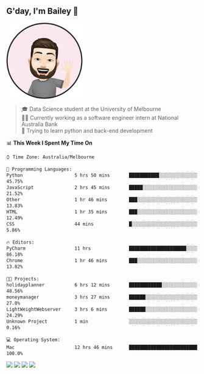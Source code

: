 ## G'day, I'm Bailey 👋

<img src="https://raw.githubusercontent.com/baely/baely/master/image.png" width="200px">

> 🎓 Data Science student at the University of Melbourne <br>
> 👨‍💻 Currently working as a software engineer intern  at National Australia Bank <br>
> 🌱 Trying to learn python and back-end development

<!--START_SECTION:waka-->
📊 **This Week I Spent My Time On** 

```text
⌚︎ Time Zone: Australia/Melbourne

💬 Programming Languages: 
Python                   5 hrs 50 mins       ███████████░░░░░░░░░░░░░░   45.75% 
JavaScript               2 hrs 45 mins       █████░░░░░░░░░░░░░░░░░░░░   21.52% 
Other                    1 hr 46 mins        ███░░░░░░░░░░░░░░░░░░░░░░   13.83% 
HTML                     1 hr 35 mins        ███░░░░░░░░░░░░░░░░░░░░░░   12.49% 
CSS                      44 mins             █░░░░░░░░░░░░░░░░░░░░░░░░   5.86%

🔥 Editors: 
PyCharm                  11 hrs              █████████████████████░░░░   86.18% 
Chrome                   1 hr 46 mins        ███░░░░░░░░░░░░░░░░░░░░░░   13.82%

🐱‍💻 Projects: 
holidayplanner           6 hrs 12 mins       ████████████░░░░░░░░░░░░░   48.56% 
moneymanager             3 hrs 27 mins       ██████░░░░░░░░░░░░░░░░░░░   27.0% 
LightWeightWebserver     3 hrs 6 mins        ██████░░░░░░░░░░░░░░░░░░░   24.29% 
Unknown Project          1 min               ░░░░░░░░░░░░░░░░░░░░░░░░░   0.16%

💻 Operating System: 
Mac                      12 hrs 46 mins      █████████████████████████   100.0%

```


<!--END_SECTION:waka-->

[<img height="40px" src="https://img.icons8.com/ios-filled/2x/linkedin.png">](https://linkedin.com/in/baileybutler1)
[<img height="40px" src="https://img.icons8.com/ios-filled/2x/github.png">](https://github.com/baely)
[<img height="40px" src="https://img.icons8.com/ios-filled/2x/salesforce.png">](https://trailblazer.me/id/baileybutler)
[<img height="40px" src="https://img.icons8.com/ios-filled/2x/instagram.png">](https://instagram.com/bae1y)
